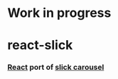 # Work in progress

# react-slick
### [React](http://facebook.github.io/react/) port of [slick carousel](http://kenwheeler.github.io/slick/)